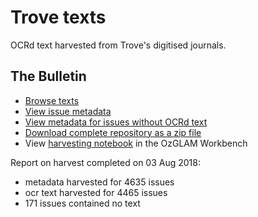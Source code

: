 # Trove texts

OCRd text harvested from Trove's digitised journals.

## The Bulletin

* [Browse texts](Bulletin/text)
* [View issue metadata](Bulletin/bulletin_issues.csv)
* [View metadata for issues without OCRd text](Bulletin/bulletin_issues_empty.csv)
* [Download complete repository as a zip file](https://github.com/wragge/trove-texts/archive/master.zip)
* View [harvesting notebook](https://github.com/wragge/ozglam-workbench/blob/master/Trove/Cookbook/Harvesting-data-from-the-Bulletin.ipynb) in the OzGLAM Workbench

Report on harvest completed on 03 Aug 2018:

* metadata harvested for 4635 issues
* ocr text harvested for 4465 issues
* 171 issues contained no text
